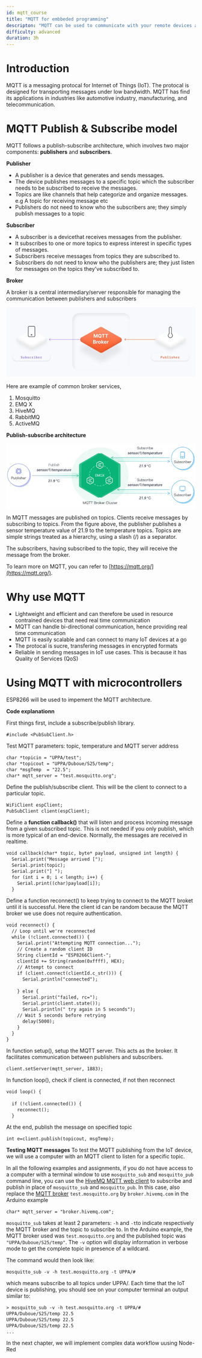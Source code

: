 ```yaml
---
id: mqtt_course
title: "MQTT for embbeded programming"
descripton: "MQTT can be used to communicate with your remote devices and sensors"
difficulty: advanced
duration: 3h
---
```



# Introduction

MQTT is a messaging protocal for Internet of Things (IoT). The protocal is designed for transporting messages under low bandwidth. MQTT has find its applications in industries like automotive industry, manufacturing, and telecommunication.

# MQTT Publish & Subscribe model

MQTT follows a publish-subscribe architecture, which involves two major components: **publishers** and **subscribers**.

**Publisher**

- A publisher is a device that generates and sends messages.
- The device publishes messages to a specific topic which the subscriber needs to be subscribed to receive the messages.
- Topics are like channels that help categorize and organize messages. e.g A topic for receiving message etc
- Publishers do not need to know who the subscribers are; they simply publish messages to a topic

**Subscriber**

- A subscriber is a devicethat receives messages from the publisher.
- It subscribes to one or more topics to express interest in specific types of messages.
- Subscribers receive messages from topics they are subscribed to.
- Subscribers do not need to know who the publishers are; they just listen for messages on the topics they've subscribed to.

**Broker**

A broker is a central intermediary/server responsible for managing the communication between publishers and subscribers

![Messages flow from publisher to subscriber in broker](./img/broker.png)

Here are example of common broker services,

1. Mosquitto
2. EMQ X
3. HiveMQ
4. RabbitMQ
5. ActiveMQ

**Publish-subscribe architecture**

![MQTT Publish-subscribe artchitecture](./img/pub_sub.png)

In MQTT messages are published on topics. Clients receive messages by subscribing to topics. From the figure above, the publisher publishes a sensor temperature value of 21.9 to the temperature topics. Topics are simple strings treated as a hierarchy, using a slash (/) as a separator.

The subscribers, having subscribed to the topic, they will receive the message from the broker.

To learn more on MQTT, you can refer to [https://mqtt.org/](https://mqtt.org/).

# Why use MQTT

- Lightweight and efficient and can therefore be used in resource contrained devices that need real time communication
- MQTT can handle bi-directional communication, hence providing real time communication
- MQTT is easily scalable and can connect to many IoT devices at a go
- The protocal is sucre, transfering messages in encrypted formats
- Reliable in sending messages in IoT use cases. This is because it has Quality of Services (QoS)

# Using MQTT with microcontrollers

ESP8266 will be used to impement the MQTT architecture.

**Code explanationn**

First things first, include a subscribe/publish library.

```
#include <PubSubClient.h>
```

Test MQTT parameters: topic, temperature and MQTT server address

```
char *topicin = "UPPA/test";
char *topicout = "UPPA/Duboue/S25/temp";
char *msgTemp  = "22.5";
char* mqtt_server = "test.mosquitto.org";
```

Define the publish/subscribe client. This will be the client to connect to a particular topic.

```
WiFiClient espClient;
PubSubClient client(espClient);
```

Define a **function callback()** that will listen and process incoming message from a given subscribed topic. This is not needed if you only publish, which is more typical of an end-device. Normally, the messages are received in realtime.

```
void callback(char* topic, byte* payload, unsigned int length) {
  Serial.print("Message arrived [");
  Serial.print(topic);
  Serial.print("] ");
  for (int i = 0; i < length; i++) {
    Serial.print((char)payload[i]);
  }
```

Define a function reconnect() to keep trying to connect to the MQTT broket until it is successful. Here the client id can be random because the MQTT broker we use does not require authentication.

```
void reconnect() {
  // Loop until we're reconnected
  while (!client.connected()) {
    Serial.print("Attempting MQTT connection...");
    // Create a random client ID
    String clientId = "ESP8266Client-";
    clientId += String(random(0xffff), HEX);
    // Attempt to connect
    if (client.connect(clientId.c_str())) {
      Serial.println("connected");

    } else {
      Serial.print("failed, rc=");
      Serial.print(client.state());
      Serial.println(" try again in 5 seconds");
    // Wait 5 seconds before retrying
      delay(5000);
    }
  }
}
```

In function setup(), setup the MQTT server. This acts as the broker. It facilitates communication between publishers and subscribers.

```
client.setServer(mqtt_server, 1883);
```

In function loop(), check if client is connected, if not then reconnect

```
void loop() {

  if (!client.connected()) {
    reconnect();
  }
```

At the end, publish the message on specified topic

```
int e=client.publish(topicout, msgTemp);
```

**Testing MQTT messages**
To test the MQTT publishing from the IoT device, we will use a computer with an MQTT client to listen for a specific topic.

In all the following examples and assignments, if you do not have access to a computer with a terminal window to use `mosquitto_sub` and `mosquitto_pub` command line, you can use the [HiveMQ MQTT web client](http://www.hivemq.com/demos/websocket-client/) to subscribe and publish in place of `mosquitto_sub` and `mosquitto_pub`. In this case, also replace the [MQTT broker](broker.hivemq.com) `test.mosquitto.org` by `broker.hivemq.com` in the Arduino example

```
char* mqtt_server = "broker.hivemq.com";
```

`mosquitto_sub` takes at least 2 parameters: `-h` and `-t`to indicate respectively the MQTT broker and the topic to subscribe to. In the Arduino example, the MQTT broker used was `test.mosquitto.org` and the published topic was `"UPPA/Duboue/S25/temp"`. The `-v` option will display information in verbose mode to get the complete topic in presence of a wildcard.

The command would then look like:

```
mosquitto_sub -v -h test.mosquitto.org -t UPPA/#
```

which means subscribe to all topics under UPPA/. Each time that the IoT device is publishing, you should see on your computer terminal an output similar to:

```
> mosquitto_sub -v -h test.mosquitto.org -t UPPA/#
UPPA/Duboue/S25/temp 22.5
UPPA/Duboue/S25/temp 22.5
UPPA/Duboue/S25/temp 22.5
...
```

In the next chapter, we will implement complex data workflow uusing Node-Red
